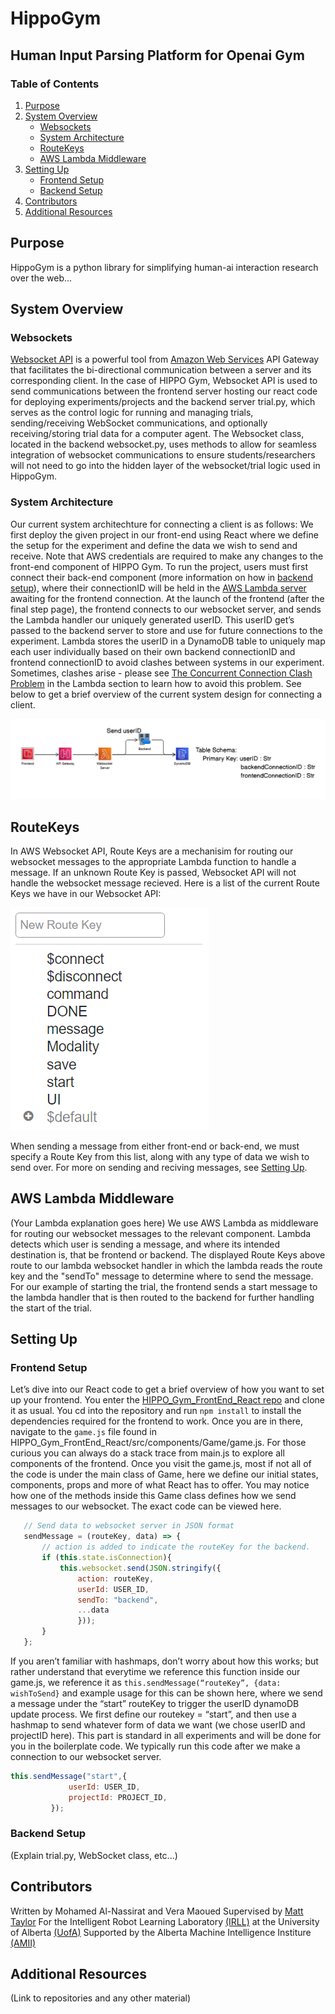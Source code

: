 # HippoGym
## Human Input Parsing Platform for Openai Gym

### Table of Contents
1. [Purpose](#Purpose)
2. [System Overview](#System-Overview)
    - [Websockets](#Websockets)
    - [System Architecture](#System-Architecture)
    - [RouteKeys](#RouteKeys)
    - [AWS Lambda Middleware](#AWS-Lambda-Middleware)
3. [Setting Up](#Setting-Up)
    - [Frontend Setup](#Frontend-Setup)
    - [Backend Setup](#Backend-Setup)
4. [Contributors](#Contributors)
5. [Additional Resources](#Additional-Resources)

## Purpose
HippoGym is a python library for simplifying human-ai interaction research over the web...

## System Overview
### Websockets
[Websocket API](https://docs.aws.amazon.com/apigateway/latest/developerguide/apigateway-websocket-api.html) is a powerful tool from [Amazon Web Services](https://aws.amazon.com/) API Gateway that facilitates the bi-directional communication between a server and its corresponding client. In the case of HIPPO Gym, Websocket API is used to send communications between the frontend server hosting our react code for deploying experiments/projects and the backend server trial.py, which serves as the control logic for running and managing trials, sending/receiving WebSocket communications, and optionally receiving/storing trial data for a computer agent. The Websocket class, located in the backend websocket.py, uses methods to allow for seamless integration of websocket communications to ensure students/researchers will not need to go into the hidden layer of the websocket/trial logic used in HippoGym. 

### System Architecture
Our current system architechture for connecting a client is as follows:
We first deploy the given project in our front-end using React where we define the setup for the experiment and define the data we wish to send and receive. Note that AWS credentials are required to make any changes to the front-end component of HIPPO Gym. To run the project, users must first connect their back-end component (more information on how in [backend setup](#backend-setup)), where their connectionID will be held in the [AWS Lambda server](#aws-lambda-middleware) awaiting for the frontend connection. At the launch of the frontend (after the final step page), the frontend connects to our websocket server, and sends the Lambda handler our uniquely generated userID. This userID get’s passed to the backend server to store and use for future connections to the experiment. Lambda stores the userID in a DynamoDB table to uniquely map each user individually based on their own backend connectionID and frontend connectionID to avoid clashes between systems in our experiment. Sometimes, clashes arise - please see [The Concurrent Connection Clash Problem](#aws-lambda-middleware) in the Lambda section to learn how to avoid this problem. See below to get a brief overview of the current system design for connecting a client. 

![System Architecture](./images/system-design.png)

## RouteKeys
In AWS Websocket API, Route Keys are a mechanisim for routing our websocket messages to the appropriate Lambda function to handle a message. If an unknown Route Key is passed, Websocket API will not handle the websocket message recieved. Here is a list of the current Route Keys we have in our Websocket API:

![Route Keys](./images/route-keys.png)

When sending a message from either front-end or back-end, we must specify a Route Key from this list, along with any type of data we wish to send over. For more on sending and reciving messages, see [Setting Up](#setting-up).


## AWS Lambda Middleware
(Your Lambda explanation goes here)
We use AWS Lambda as middleware for routing our websocket messages to the relevant component. Lambda detects which user is sending a message, and where its intended destination is, that be frontend or backend. The displayed Route Keys above route to our lambda websocket handler in which the lambda reads the route key and the "sendTo" message to determine where to send the message. For our example of starting the trial, the frontend sends a start message to the lambda handler that is then routed to the backend for further handling the start of the trial.


## Setting Up
### Frontend Setup

Let’s dive into our React code to get a brief overview of how you want to set up your frontend. You enter the [HIPPO_Gym_FrontEnd_React repo](https://github.com/IRLL/HIPPO_Gym_FrontEnd_React) and clone it as usual. You cd into the repository and run `npm install` to install the dependencies required for the frontend to work. Once you are in there, navigate to the `game.js` file found in HIPPO_Gym_FrontEnd_React/src/components/Game/game.js. For those curious you can always do a stack trace from main.js to explore all components of the frontend. Once you visit the game.js, most if not all of the code is under the main class of Game, here we define our initial states, components, props and more of what React has to offer. You may notice how one of the methods inside this Game class defines how we send messages to our websocket. The exact code can be viewed here. 
```javascript
   // Send data to websocket server in JSON format
   sendMessage = (routeKey, data) => {
       // action is added to indicate the routeKey for the backend.
       if (this.state.isConnection){
           this.websocket.send(JSON.stringify({
               action: routeKey,
               userId: USER_ID,
               sendTo: "backend",
               ...data
               }));
       }
   };

```
If you aren’t familiar with hashmaps, don’t worry about how this works; but rather understand that everytime we reference this function inside our game.js, we reference it as `this.sendMessage(“routeKey”, {data: wishToSend}` and example usage for this can be shown here, where we send a message under the “start” routeKey to trigger the userID dynamoDB update process. We first define our routekey = “start”, and then use a hashmap to send whatever form of data we want (we chose userID and projectID here). This part is standard in all experiments and will be done for you in the boilerplate code. We typically run this code after we make a connection to our websocket server.
```javascript
this.sendMessage("start",{
             userId: USER_ID,
             projectId: PROJECT_ID,
         });

```

### Backend Setup
(Explain trial.py, WebSocket class, etc...)


## Contributors
Written by Mohamed Al-Nassirat and Vera Maoued
Supervised by [Matt Taylor](https://drmatttaylor.net)
For the Intelligent Robot Learning Laboratory [(IRLL)](https://irll.ca) at the University of Alberta [(UofA)](https://ualberta.ca)
Supported by the Alberta Machine Intelligence Institure [(AMII)](https://amii.ca)

## Additional Resources
(Link to repositories and any other material)
